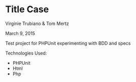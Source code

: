 # Title Case

Virginie Trubiano & Tom Mertz

March 9, 2015

Test project for PHPUnit experimenting with BDD and specs

Technologies Used:

* PHPUnit
* Html
* Php
